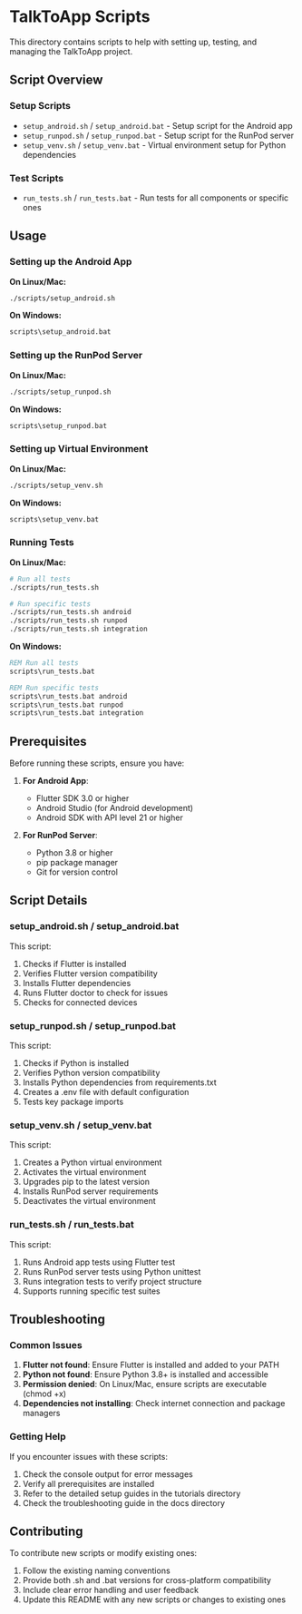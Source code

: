 # TalkToApp Scripts

This directory contains scripts to help with setting up, testing, and managing the TalkToApp project.

## Script Overview

### Setup Scripts
- `setup_android.sh` / `setup_android.bat` - Setup script for the Android app
- `setup_runpod.sh` / `setup_runpod.bat` - Setup script for the RunPod server
- `setup_venv.sh` / `setup_venv.bat` - Virtual environment setup for Python dependencies

### Test Scripts
- `run_tests.sh` / `run_tests.bat` - Run tests for all components or specific ones

## Usage

### Setting up the Android App

**On Linux/Mac:**
```bash
./scripts/setup_android.sh
```

**On Windows:**
```cmd
scripts\setup_android.bat
```

### Setting up the RunPod Server

**On Linux/Mac:**
```bash
./scripts/setup_runpod.sh
```

**On Windows:**
```cmd
scripts\setup_runpod.bat
```

### Setting up Virtual Environment

**On Linux/Mac:**
```bash
./scripts/setup_venv.sh
```

**On Windows:**
```cmd
scripts\setup_venv.bat
```

### Running Tests

**On Linux/Mac:**
```bash
# Run all tests
./scripts/run_tests.sh

# Run specific tests
./scripts/run_tests.sh android
./scripts/run_tests.sh runpod
./scripts/run_tests.sh integration
```

**On Windows:**
```cmd
REM Run all tests
scripts\run_tests.bat

REM Run specific tests
scripts\run_tests.bat android
scripts\run_tests.bat runpod
scripts\run_tests.bat integration
```

## Prerequisites

Before running these scripts, ensure you have:

1. **For Android App**:
   - Flutter SDK 3.0 or higher
   - Android Studio (for Android development)
   - Android SDK with API level 21 or higher

2. **For RunPod Server**:
   - Python 3.8 or higher
   - pip package manager
   - Git for version control

## Script Details

### setup_android.sh / setup_android.bat

This script:
1. Checks if Flutter is installed
2. Verifies Flutter version compatibility
3. Installs Flutter dependencies
4. Runs Flutter doctor to check for issues
5. Checks for connected devices

### setup_runpod.sh / setup_runpod.bat

This script:
1. Checks if Python is installed
2. Verifies Python version compatibility
3. Installs Python dependencies from requirements.txt
4. Creates a .env file with default configuration
5. Tests key package imports

### setup_venv.sh / setup_venv.bat

This script:
1. Creates a Python virtual environment
2. Activates the virtual environment
3. Upgrades pip to the latest version
4. Installs RunPod server requirements
5. Deactivates the virtual environment

### run_tests.sh / run_tests.bat

This script:
1. Runs Android app tests using Flutter test
2. Runs RunPod server tests using Python unittest
3. Runs integration tests to verify project structure
4. Supports running specific test suites

## Troubleshooting

### Common Issues

1. **Flutter not found**: Ensure Flutter is installed and added to your PATH
2. **Python not found**: Ensure Python 3.8+ is installed and accessible
3. **Permission denied**: On Linux/Mac, ensure scripts are executable (chmod +x)
4. **Dependencies not installing**: Check internet connection and package managers

### Getting Help

If you encounter issues with these scripts:
1. Check the console output for error messages
2. Verify all prerequisites are installed
3. Refer to the detailed setup guides in the tutorials directory
4. Check the troubleshooting guide in the docs directory

## Contributing

To contribute new scripts or modify existing ones:
1. Follow the existing naming conventions
2. Provide both .sh and .bat versions for cross-platform compatibility
3. Include clear error handling and user feedback
4. Update this README with any new scripts or changes to existing ones
